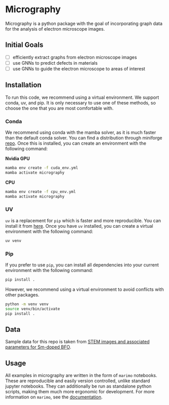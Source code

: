 # Micrography

Micrography is a python package with the goal of incorporating graph data for the analysis of electron microscope images. 

## Initial Goals
- [ ] efficiently extract graphs from electron microscope images
- [ ] use GNNs to predict defects in materials
- [ ] use GNNs to guide the electron microscope to areas of interest

## Installation

To run this code, we recommend using a virtual environment. We support conda, uv, and pip. It is only necessary to use one of these methods, so choose the one that you are most comfortable with.

### Conda

We recommend using conda with the mamba solver, as it is much faster than the default conda solver. You can find a distribution through miniforge [repo](https://github.com/conda-forge/miniforge). Once this is installed, you can create an environment with the following command:

**Nvidia GPU**
```bash
mamba env create -f cuda_env.yml
mamba activate micrography
```

**CPU**
```bash
mamba env create -f cpu_env.yml
mamba activate micrography
```

### UV

`uv` is a replacement for `pip` which is faster and more reproducible. You can install it from [here](https://github.com/astral-sh/uv). Once you have `uv` installed, you can create a virtual environment with the following command:

```bash
uv venv
```

### Pip

If you prefer to use `pip`, you can install all dependencies into your current environment with the following command:

```bash
pip install .
```

However, we recommend using a virtual environment to avoid conflicts with other packages.
```bash
python -m venv venv
source venv/bin/activate
pip install .
```
## Data

Sample data for this repo is taken from [STEM images and associated parameters for Sm-doped BFO](https://doi.org/10.5281/zenodo.4555978).

## Usage

All examples in micrography are written in the form of `marimo` notebooks. These are reproducible and easily version controlled, unlike standard jupyter notebooks. They can additionally be run as standalone python scripts, making them much more ergonomic for development. For more information on `marimo`, see the [documentation](https://marimo.io/).